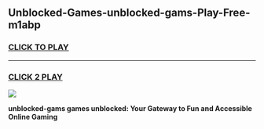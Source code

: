 
## Unblocked-Games-unblocked-gams-Play-Free-m1abp
<h3>
<a href="https://premium76.site?title=unblocked-gams&ref=23A">CLICK TO PLAY</a></h3>
<hr>

<h3>
<a href="https://premium76.site?title=unblocked-gams&ref=23A">CLICK 2 PLAY</a>
  
</h3>

<a href="https://premium76.site?title=unblocked-gams&ref=23A"><img src="https://clearcache.store/games.png"></a>


**unblocked-gams games unblocked: Your Gateway to Fun and Accessible Online Gaming**
